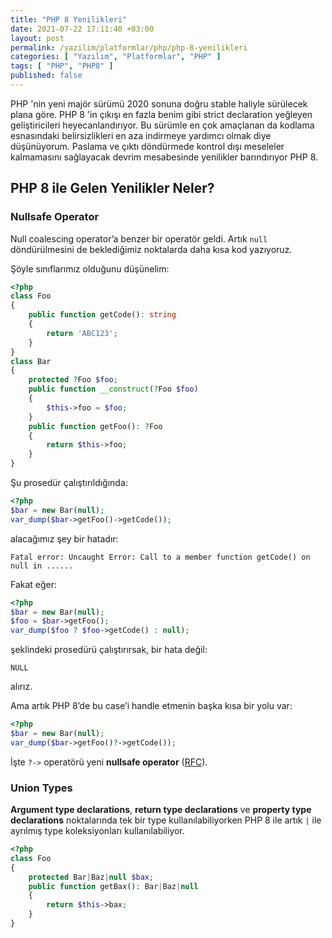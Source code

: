 ```yaml
---
title: "PHP 8 Yenilikleri"
date: 2021-07-22 17:11:40 +03:00
layout: post
permalink: /yazilim/platformlar/php/php-8-yenilikleri
categories: [ "Yazılım", "Platformlar", "PHP" ]
tags: [ "PHP", "PHP8" ]
published: false
---
```


PHP 'nin yeni majör sürümü 2020 sonuna doğru stable haliyle sürülecek plana göre. PHP 8 'in çıkışı en fazla benim gibi strict declaration yeğleyen geliştiricileri heyecanlandırıyor. Bu sürümle en çok amaçlanan da kodlama esnasındaki belirsizlikleri en aza indirmeye yardımcı olmak diye düşünüyorum. Paslama ve çıktı döndürmede kontrol dışı meseleler kalmamasını sağlayacak devrim mesabesinde yenilikler barındırıyor PHP 8.

## PHP 8 ile Gelen Yenilikler Neler?

### Nullsafe Operator

Null coalescing operator’a benzer bir operatör geldi. Artık `null` döndürülmesini de beklediğimiz noktalarda daha kısa kod yazıyoruz.

Şöyle sınıflarımız olduğunu düşünelim:

```php
<?php
class Foo
{
    public function getCode(): string
    {
        return 'ABC123';
    }
}
class Bar
{
    protected ?Foo $foo;
    public function __construct(?Foo $foo)
    {
        $this->foo = $foo;
    }
    public function getFoo(): ?Foo
    {
        return $this->foo;
    }
}
```

Şu prosedür çalıştırıldığında:

```php
<?php
$bar = new Bar(null);
var_dump($bar->getFoo()->getCode());
```

alacağımız şey bir hatadır:

```plaintext
Fatal error: Uncaught Error: Call to a member function getCode() on null in ......
```

Fakat eğer:

```php
<?php
$bar = new Bar(null);
$foo = $bar->getFoo();
var_dump($foo ? $foo->getCode() : null);
```

şeklindeki prosedürü çalıştırırsak, bir hata değil:

```plaintext
NULL
```

alırız.

Ama artık PHP 8’de bu case’i handle etmenin başka kısa bir yolu var:

```php
<?php
$bar = new Bar(null);
var_dump($bar->getFoo()?->getCode());
```

İşte `?->` operatörü yeni **nullsafe operator** ([RFC](https://wiki.php.net/rfc/nullsafe_operator)).

### Union Types

**Argument type declarations**, **return type declarations** ve **property type declarations** noktalarında tek bir type kullanılabiliyorken PHP 8 ile artık `|` ile ayrılmış type koleksiyonları kullanılabiliyor.

```php
<?php
class Foo
{
    protected Bar|Baz|null $bax;
    public function getBax(): Bar|Baz|null
    {
        return $this->bax;
    }
}
```